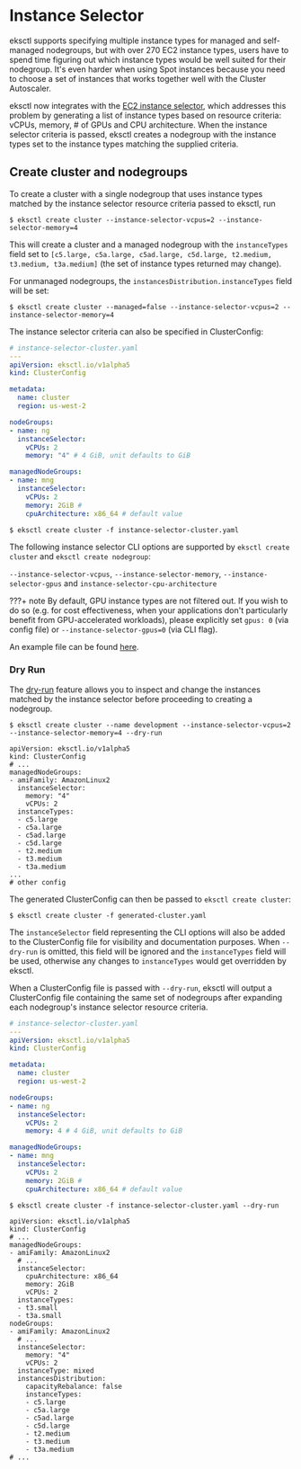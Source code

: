# Instance Selector

eksctl supports specifying multiple instance types for managed and self-managed nodegroups, but with over 270 EC2 instance types,
users have to spend time figuring out which instance types would be well suited for their nodegroup. It's even harder
when using Spot instances because you need to choose a set of instances that works together well with the Cluster Autoscaler.

eksctl now integrates with the [EC2 instance selector](https://github.com/aws/amazon-ec2-instance-selector),
which addresses this problem by generating a list of instance types based on resource criteria: vCPUs, memory, # of GPUs and CPU architecture.
When the instance selector criteria is passed, eksctl creates a nodegroup with the instance types set to the instance types
matching the supplied criteria.


## Create cluster and nodegroups
To create a cluster with a single nodegroup that uses instance types matched by the instance selector resource
criteria passed to eksctl, run

```console
$ eksctl create cluster --instance-selector-vcpus=2 --instance-selector-memory=4
```

This will create a cluster and a managed nodegroup with the `instanceTypes` field set to
`[c5.large, c5a.large, c5ad.large, c5d.large, t2.medium, t3.medium, t3a.medium]` (the set of instance types returned may change).


For unmanaged nodegroups, the `instancesDistribution.instanceTypes` field will be set:

```console
$ eksctl create cluster --managed=false --instance-selector-vcpus=2 --instance-selector-memory=4
```

The instance selector criteria can also be specified in ClusterConfig:

```yaml
# instance-selector-cluster.yaml
---
apiVersion: eksctl.io/v1alpha5
kind: ClusterConfig

metadata:
  name: cluster
  region: us-west-2

nodeGroups:
- name: ng
  instanceSelector:
    vCPUs: 2
    memory: "4" # 4 GiB, unit defaults to GiB

managedNodeGroups:
- name: mng
  instanceSelector:
    vCPUs: 2
    memory: 2GiB #
    cpuArchitecture: x86_64 # default value
```

```console
$ eksctl create cluster -f instance-selector-cluster.yaml
```

The following instance selector CLI options are supported by `eksctl create cluster` and `eksctl create nodegroup`:

`--instance-selector-vcpus`, `--instance-selector-memory`, `--instance-selector-gpus` and `instance-selector-cpu-architecture`

???+ note
  By default, GPU instance types are not filtered out. If you wish to do so (e.g. for cost effectiveness, when your applications don't particularly benefit from GPU-accelerated workloads), please explicitly set `gpus: 0` (via config file) or `--instance-selector-gpus=0` (via CLI flag).

An example file can be found [here](https://github.com/eksctl-io/eksctl/blob/main/examples/28-instance-selector.yaml).

### Dry Run
The [dry-run](/usage/dry-run) feature allows you to inspect and change the instances matched by the instance selector before proceeding
to creating a nodegroup.

```console
$ eksctl create cluster --name development --instance-selector-vcpus=2 --instance-selector-memory=4 --dry-run

apiVersion: eksctl.io/v1alpha5
kind: ClusterConfig
# ...
managedNodeGroups:
- amiFamily: AmazonLinux2
  instanceSelector:
    memory: "4"
    vCPUs: 2
  instanceTypes:
  - c5.large
  - c5a.large
  - c5ad.large
  - c5d.large
  - t2.medium
  - t3.medium
  - t3a.medium
...
# other config
```

The generated ClusterConfig can then be passed to `eksctl create cluster`:

```console
$ eksctl create cluster -f generated-cluster.yaml
```

The `instanceSelector` field representing the CLI options will also be added to the ClusterConfig file for visibility and documentation purposes.
When `--dry-run` is omitted, this field will be ignored and the `instanceTypes` field will be used, otherwise any
changes to `instanceTypes` would get overridden by eksctl.


When a ClusterConfig file is passed with `--dry-run`, eksctl will output a ClusterConfig file containing the same set of nodegroups after expanding each nodegroup's instance selector resource criteria.

```yaml
# instance-selector-cluster.yaml
---
apiVersion: eksctl.io/v1alpha5
kind: ClusterConfig

metadata:
  name: cluster
  region: us-west-2

nodeGroups:
- name: ng
  instanceSelector:
    vCPUs: 2
    memory: 4 # 4 GiB, unit defaults to GiB

managedNodeGroups:
- name: mng
  instanceSelector:
    vCPUs: 2
    memory: 2GiB #
    cpuArchitecture: x86_64 # default value
```

```console
$ eksctl create cluster -f instance-selector-cluster.yaml --dry-run

apiVersion: eksctl.io/v1alpha5
kind: ClusterConfig
# ...
managedNodeGroups:
- amiFamily: AmazonLinux2
  # ...
  instanceSelector:
    cpuArchitecture: x86_64
    memory: 2GiB
    vCPUs: 2
  instanceTypes:
  - t3.small
  - t3a.small
nodeGroups:
- amiFamily: AmazonLinux2
  # ...
  instanceSelector:
    memory: "4"
    vCPUs: 2
  instanceType: mixed
  instancesDistribution:
    capacityRebalance: false
    instanceTypes:
    - c5.large
    - c5a.large
    - c5ad.large
    - c5d.large
    - t2.medium
    - t3.medium
    - t3a.medium
# ...
```
